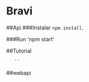 # Bravi

##Api
  ###Instalar 
     `npm install`.
  
  ###Run
      'npm start'  
  
  ##Tutorial
  
       ``
  
##webapi  


